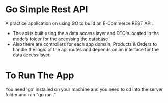 # Go Simple Rest API

A practice application on using GO to build an E-Commerce REST API.

- The api is built using the a data access layer and DTO's located in the models folder for the accessing the database
- Also there are controllers for each app domain, Products & Orders to handle the logic of the api routes and depends on an interface for the data access layer.

# To Run The App

You need 'go' installed on your machine and you need to cd into the server folder and run "go run ."
